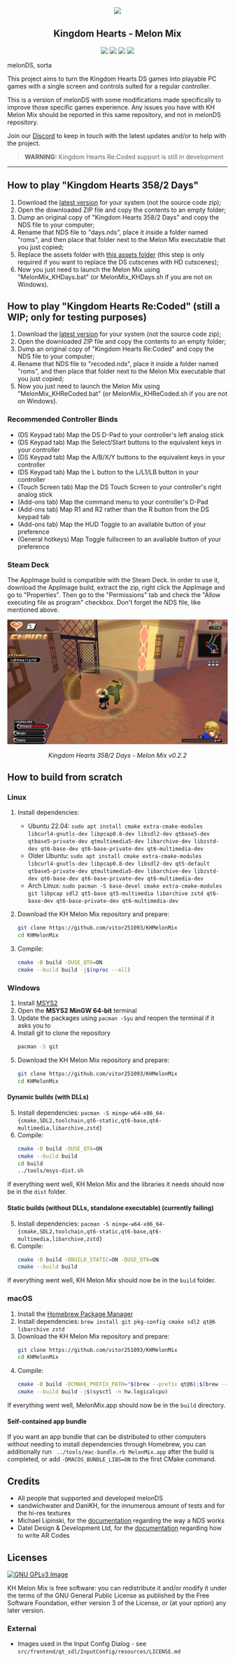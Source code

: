 <p align="center"><img src="https://raw.githubusercontent.com/vitor251093/KHMelonMix/master/res/icon/khDaysMM_128x128.png"></p>
<h2 align="center"><b>Kingdom Hearts - Melon Mix</b></h2>
<p align="center">
<a href="https://www.gnu.org/licenses/gpl-3.0" alt="License: GPLv3"><img src="https://img.shields.io/badge/License-GPL%20v3-%23ff554d.svg"></a>
<a href="https://github.com/vitor251093/KHMelonMix/actions/workflows/build-windows.yml?query=event%3Apush"><img src="https://github.com/vitor251093/KHMelonMix/actions/workflows/build-windows.yml/badge.svg" /></a>
<a href="https://github.com/vitor251093/KHMelonMix/actions/workflows/build-ubuntu.yml?query=event%3Apush"><img src="https://github.com/vitor251093/KHMelonMix/actions/workflows/build-ubuntu.yml/badge.svg" /></a>
<a href="https://github.com/vitor251093/KHMelonMix/actions/workflows/build-macos.yml?query=event%3Apush"><img src="https://github.com/vitor251093/KHMelonMix/actions/workflows/build-macos.yml/badge.svg" /></a>
</p>
melonDS, sorta

This project aims to turn the Kingdom Hearts DS games into playable PC games with a single screen and controls suited for a regular controller.

This is a version of melonDS with some modifications made specifically to improve those specific games experience. Any issues you have with KH Melon Mix should be reported in this same repository, and not in melonDS repository.

Join our [Discord](https://discord.gg/dQZx65QUnE) to keep in touch with the latest updates and/or to help with the project.

> **WARNING:** Kingdom Hearts Re:Coded support is still in development

<hr>

## How to play "Kingdom Hearts 358/2 Days"

1. Download the [latest version](https://github.com/vitor251093/KHMelonMix/releases/latest) for your system (not the source code zip);
2. Open the downloaded ZIP file and copy the contents to an empty folder;
3. Dump an original copy of "Kingdom Hearts 358/2 Days" and copy the NDS file to your computer;
4. Rename that NDS file to "days.nds", place it inside a folder named "roms", and then place that folder next to the Melon Mix executable that you just copied;
5. Replace the assets folder with [this assets folder](https://mega.nz/folder/lpgykK5Y#HPJuOSceHSzncDjQh0DUtw) (this step is only required if you want to replace the DS cutscenes with HD cutscenes);
6. Now you just need to launch the Melon Mix using "MelonMix_KHDays.bat" (or MelonMix_KHDays.sh if you are not on Windows).

## How to play "Kingdom Hearts Re:Coded" (still a WIP; only for testing purposes)

1. Download the [latest version](https://github.com/vitor251093/KHMelonMix/releases/latest) for your system (not the source code zip);
2. Open the downloaded ZIP file and copy the contents to an empty folder;
3. Dump an original copy of "Kingdom Hearts Re:Coded" and copy the NDS file to your computer;
4. Rename that NDS file to "recoded.nds", place it inside a folder named "roms", and then place that folder next to the Melon Mix executable that you just copied;
5. Now you just need to launch the Melon Mix using "MelonMix_KHReCoded.bat" (or MelonMix_KHReCoded.sh if you are not on Windows).

### Recommended Controller Binds
* (DS Keypad tab) Map the DS D-Pad to your controller's left analog stick
* (DS Keypad tab) Map the Select/Start buttons to the equivalent keys in your controller
* (DS Keypad tab) Map the A/B/X/Y buttons to the equivalent keys in your controller
* (DS Keypad tab) Map the L button to the L/L1/LB button in your controller
* (Touch Screen tab) Map the DS Touch Screen to your controller's right analog stick
* (Add-ons tab) Map the command menu to your controller's D-Pad
* (Add-ons tab) Map R1 and R2 rather than the R button from the DS keypad tab
* (Add-ons tab) Map the HUD Toggle to an available button of your preference
* (General hotkeys) Map Toggle fullscreen to an available button of your preference

### Steam Deck
The AppImage build is compatible with the Steam Deck. In order to use it, download the AppImage build, extract the zip, right click the AppImage and go to "Properties". Then go to the "Permissions" tab and check the "Allow executing file as program" checkbox. Don't forget the NDS file, like mentioned above.

<p align="center"><img src="https://raw.githubusercontent.com/vitor251093/KHMelonMix/master/screenshot.png"></p>
<p align="center"><i>Kingdom Hearts 358/2 Days - Melon Mix v0.2.2</i></p>

## How to build from scratch

### Linux
1. Install dependencies:
   * Ubuntu 22.04: `sudo apt install cmake extra-cmake-modules libcurl4-gnutls-dev libpcap0.8-dev libsdl2-dev qtbase5-dev qtbase5-private-dev qtmultimedia5-dev libarchive-dev libzstd-dev qt6-base-dev qt6-base-private-dev qt6-multimedia-dev`
   * Older Ubuntu: `sudo apt install cmake extra-cmake-modules libcurl4-gnutls-dev libpcap0.8-dev libsdl2-dev qt5-default qtbase5-private-dev qtmultimedia5-dev libarchive-dev libzstd-dev qt6-base-dev qt6-base-private-dev qt6-multimedia-dev`
   * Arch Linux: `sudo pacman -S base-devel cmake extra-cmake-modules git libpcap sdl2 qt5-base qt5-multimedia libarchive zstd qt6-base-dev qt6-base-private-dev qt6-multimedia-dev`
3. Download the KH Melon Mix repository and prepare:
   ```bash
   git clone https://github.com/vitor251093/KHMelonMix
   cd KHMelonMix
   ```

3. Compile:
   ```bash
   cmake -B build -DUSE_QT6=ON
   cmake --build build -j$(nproc --all)
   ```

### Windows
1. Install [MSYS2](https://www.msys2.org/)
2. Open the **MSYS2 MinGW 64-bit** terminal
3. Update the packages using `pacman -Syu` and reopen the terminal if it asks you to
4. Install git to clone the repository
   ```bash
   pacman -S git
   ```
5. Download the KH Melon Mix repository and prepare:
   ```bash
   git clone https://github.com/vitor251093/KHMelonMix
   cd KHMelonMix
   ```
#### Dynamic builds (with DLLs)
5. Install dependencies: `pacman -S mingw-w64-x86_64-{cmake,SDL2,toolchain,qt6-static,qt6-base,qt6-multimedia,libarchive,zstd}`
6. Compile:
   ```bash
   cmake -B build -DUSE_QT6=ON
   cmake --build build
   cd build
   ../tools/msys-dist.sh
   ```
If everything went well, KH Melon Mix and the libraries it needs should now be in the `dist` folder.

#### Static builds (without DLLs, standalone executable) (currently failing)
5. Install dependencies: `pacman -S mingw-w64-x86_64-{cmake,SDL2,toolchain,qt6-static,qt6-base,qt6-multimedia,libarchive,zstd}`
6. Compile:
   ```bash
   cmake -B build -DBUILD_STATIC=ON -DUSE_QT6=ON
   cmake --build build
   ```
If everything went well, KH Melon Mix should now be in the `build` folder.

### macOS
1. Install the [Homebrew Package Manager](https://brew.sh)
2. Install dependencies: `brew install git pkg-config cmake sdl2 qt@6 libarchive zstd`
3. Download the KH Melon Mix repository and prepare:
   ```zsh
   git clone https://github.com/vitor251093/KHMelonMix
   cd KHMelonMix
   ```
4. Compile:
   ```zsh
   cmake -B build -DCMAKE_PREFIX_PATH="$(brew --prefix qt@6);$(brew --prefix libarchive)" -DUSE_QT6=ON
   cmake --build build -j$(sysctl -n hw.logicalcpu)
   ```
If everything went well, MelonMix.app should now be in the `build` directory.

#### Self-contained app bundle
If you want an app bundle that can be distributed to other computers without needing to install dependencies through Homebrew, you can additionally run `
../tools/mac-bundle.rb MelonMix.app` after the build is completed, or add `-DMACOS_BUNDLE_LIBS=ON` to the first CMake command.

## Credits

 * All people that supported and developed melonDS
 * sandwichwater and DaniKH, for the innumerous amount of tests and for the hi-res textures
 * Michael Lipinski, for the [documentation](https://pdfs.semanticscholar.org/657d/adf4888f6302701095055b0d7a066e42b36f.pdf) regarding the way a NDS works
 * Datel Design & Development Ltd, for the [documentation](https://uk.codejunkies.com/support_downloads/Trainer-Toolkit-for-Nintendo-DS-User-Manual.pdf) regarding how to write AR Codes

## Licenses

[![GNU GPLv3 Image](https://www.gnu.org/graphics/gplv3-127x51.png)](http://www.gnu.org/licenses/gpl-3.0.en.html)

KH Melon Mix is free software: you can redistribute it and/or modify
it under the terms of the GNU General Public License as published by
the Free Software Foundation, either version 3 of the License, or
(at your option) any later version.

### External
* Images used in the Input Config Dialog - see `src/frontend/qt_sdl/InputConfig/resources/LICENSE.md`
